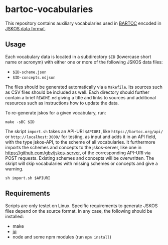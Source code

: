# bartoc-vocabularies

This repository contains auxiliary vocabularies used in [BARTOC](https://bartoc.org/) encoded in [JSKOS data format](https://gbv.github.io/jskos/).

## Usage

Each vocabulary data is located in a subdirectory `$ID` (lowercase short name or acronym) with either one or more of the following JSKOS data files:

* `$ID-scheme.json`
* `$ID-concepts.ndjson`

The files should be generated automatically via a `Makefile`. Its sources such as CSV files should be included as well. Each directory should further contain a brief `README.md` giving a title and links to sources and additional resources such as instructions how to update the data.

To re-generate jskos for a given vocabulary, run:

    make -sBC $ID

The skript `import.sh` takes an API-URI `$APIURI`, like `https://bartoc.org/api/` or `http://localhost:3000/` for testing, as input and adds it in an API field, with the type jskos-API, to the scheme of all vocabularies. It furthermore imports the schemes and concepts to the jskos-server, like one in https://github.com/gbv/jskos-server, of the corresponding API-URI via POST requests. Existing schemes and concepts will be overwritten. The skript will skip vocabularies with missing schemes or concepts and give a warning.

    sh import.sh $APIURI

## Requirements

Scripts are only testet on Linux. Specific requirements to generate JSKOS files depend on the source format. In any case, the following should be installed:

* make
* [jq](https://stedolan.github.io/jq/)
* node and some npm modules (run `npm install`)
